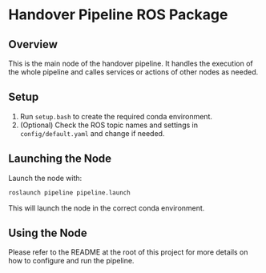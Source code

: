 # Handover Pipeline ROS Package

## Overview

This is the main node of the handover pipeline. It handles the execution of the whole pipeline and calles services or actions of other nodes as needed.


## Setup

1. Run `setup.bash` to create the required conda environment.
2. (Optional) Check the ROS topic names and settings in `config/default.yaml` and change if needed.

## Launching the Node

Launch the node with:

```bash
roslaunch pipeline pipeline.launch
```

This will launch the node in the correct conda environment.

## Using the Node

Please refer to the README at the root of this project for more details on how to configure and run the pipeline.